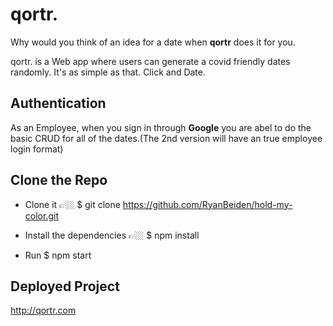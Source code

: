 # qortr.
Why would you think of an idea for a date when **qortr** does it for you.

qortr. is a Web app where users can generate a covid friendly dates randomly. It's as simple as that. Click and Date.

## Authentication
As an Employee, when you sign in through **Google** you are abel to do the basic CRUD for all of the dates.(The 2nd version will have an true employee login format)

## Clone the Repo
- Clone it 👉🏼 $ git clone https://github.com/RyanBeiden/hold-my-color.git

- Install the dependencies 👉🏼 $ npm install

- Run $ npm start

## Deployed Project
http://qortr.com
